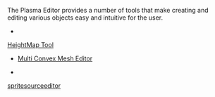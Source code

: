 
The Plasma Editor provides a number of tools that make creating and editing various objects easy and intuitive for the user.

-
 [HeightMap Tool](https://github.com/PlasmaEngine/PlasmaDocs/blob/master/plasma_editor_documentation/plasmamanual/editor/tools/heightmaptool.markdown)

-  [Multi Convex Mesh Editor](https://github.com/PlasmaEngine/PlasmaDocs/blob/master/plasma_editor_documentation/plasmamanual/editor/tools/multiconvexmesheditor.markdown)

-
 [spritesourceeditor](https://github.com/PlasmaEngine/PlasmaDocs/blob/master/plasma_editor_documentation/plasmamanual/graphics/sprites/spritesourceeditor.markdown)
 

 